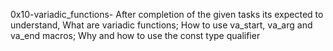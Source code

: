 0x10-variadic_functions- After completion of the given tasks its expected to understand, What are variadic functions; How to use va_start, va_arg and va_end macros; Why and how to use the const type qualifier
